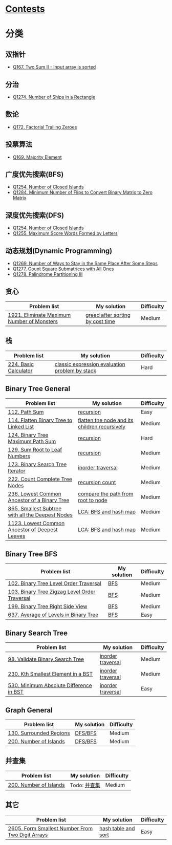 # [Contests](https://github.com/ronhou/leetcode/blob/master/Contests.md)
# 分类
## 双指针
- [Q167. Two Sum II - Input array is sorted](https://github.com/ronhou/leetcode/blob/master/Solutions/Q167_Two_Sum_II__Input_array_is_sorted.md)

## 分治
- [Q1274. Number of Ships in a Rectangle](https://github.com/ronhou/leetcode/blob/master/Solutions/Q1274_Number_of_Ships_in_a_Rectangle.md)

## 数论
- [Q172. Factorial Trailing Zeroes](https://github.com/ronhou/leetcode/blob/master/Solutions/Q172_Factorial_Trailing_Zeroes.md)

## 投票算法
- [Q169. Majority Element](https://github.com/ronhou/leetcode/blob/master/Solutions/Q169_Majority_Element.md)

## 广度优先搜索(BFS)
- [Q1254. Number of Closed Islands](https://github.com/ronhou/leetcode/blob/master/Solutions/Q1254_Number_of_Closed_Islands.md)
- [Q1284. Minimum Number of Flips to Convert Binary Matrix to Zero Matrix](https://github.com/ronhou/leetcode/blob/master/Solutions/Q1284_Minimum_Number_of_Flips_to_Convert_Binary_Matrix_to_Zero_Matrix.md)

## 深度优先搜索(DFS)
- [Q1254. Number of Closed Islands](https://github.com/ronhou/leetcode/blob/master/Solutions/Q1254_Number_of_Closed_Islands.md)
- [Q1255. Maximum Score Words Formed by Letters](https://github.com/ronhou/leetcode/blob/master/Solutions/Q1255_Maximum_Score_Words_Formed_by_Letters.md)

## 动态规划(Dynamic Programming)
- [Q1269. Number of Ways to Stay in the Same Place After Some Steps](https://github.com/ronhou/leetcode/blob/master/Solutions/Q1269_Number_of_Ways_to_Stay_in_the_Same_Place_After_Some_Steps.md)
- [Q1277. Count Square Submatrices with All Ones](https://github.com/ronhou/leetcode/blob/master/Solutions/Q1277_Count_Square_Submatrices_with_All_Ones.md)
- [Q1278. Palindrome Partitioning III](https://github.com/ronhou/leetcode/blob/master/Solutions/Q1278_Palindrome_Partitioning_III.md)

## 贪心
| Problem list | My solution | Difficulty |
| ------------ | ----------- | ---------- |
| [1921. Eliminate Maximum Number of Monsters](https://leetcode.cn/problems/eliminate-maximum-number-of-monsters/) | [greed after sorting by cost time](https://github.com/ronhou/leetcode/blob/master/Solutions/1921_Eliminate_Maximum_Number_of_Monsters.md) | Medium |

## 栈
| Problem list | My solution | Difficulty |
| ------------ | ----------- | ---------- |
| [224. Basic Calculator](https://leetcode.cn/problems/basic-calculator/) | [classic expression evaluation problem by stack](https://github.com/ronhou/leetcode/blob/master/Solutions/224_Basic_Calculator.md) | Hard |

## Binary Tree General
| Problem list | My solution | Difficulty |
| ------------ | ----------- | ---------- |
| [112. Path Sum](https://leetcode.cn/problems/path-sum/) | [recursion](https://github.com/ronhou/leetcode/blob/master/Solutions/112_Path_Sum.md) | Easy |
| [114. Flatten Binary Tree to Linked List](https://leetcode.cn/problems/flatten-binary-tree-to-linked-list/) | [flatten the node and its children recursively](https://github.com/ronhou/leetcode/blob/master/Solutions/114_Flatten_Binary_Tree_to_Linked_List.md) | Medium |
| [124. Binary Tree Maximum Path Sum](https://leetcode.cn/problems/binary-tree-maximum-path-sum/) | [recursion](https://github.com/ronhou/leetcode/blob/master/Solutions/124_Binary_Tree_Maximum_Path_Sum.md) | Hard |
| [129. Sum Root to Leaf Numbers](https://leetcode.cn/problems/sum-root-to-leaf-numbers/) | [recursion](https://github.com/ronhou/leetcode/blob/master/Solutions/129_Sum_Root_to_Leaf_Numbers.md) | Medium |
| [173. Binary Search Tree Iterator](https://leetcode.cn/problems/binary-search-tree-iterator/) | [inorder traversal](https://github.com/ronhou/leetcode/blob/master/Solutions/173_Binary_Search_Tree_Iterator.md) | Medium |
| [222. Count Complete Tree Nodes](https://leetcode.cn/problems/count-complete-tree-nodes/) | [recursion count](https://github.com/ronhou/leetcode/blob/master/Solutions/222_Count_Complete_Tree_Nodes.md) | Medium |
| [236. Lowest Common Ancestor of a Binary Tree](https://leetcode.cn/problems/lowest-common-ancestor-of-a-binary-tree/) | [compare the path from root to node](https://github.com/ronhou/leetcode/blob/master/Solutions/236_Lowest_Common_Ancestor_of_a_Binary_Tree.md) | Medium |
| [865. Smallest Subtree with all the Deepest Nodes](https://leetcode.cn/problems/smallest-subtree-with-all-the-deepest-nodes/) | [LCA: BFS and hash map](https://github.com/ronhou/leetcode/blob/master/Solutions/865_Smallest_Subtree_with_all_the_Deepest_Nodes.md) | Medium |
| [1123. Lowest Common Ancestor of Deepest Leaves](https://leetcode.cn/problems/lowest-common-ancestor-of-deepest-leaves/description/) | [LCA: BFS and hash map](https://github.com/ronhou/leetcode/blob/master/Solutions/1123_Lowest_Common_Ancestor_of_Deepest_Leaves.md) | Medium |

## Binary Tree BFS
| Problem list | My solution | Difficulty |
| ------------ | ----------- | ---------- |
| [102. Binary Tree Level Order Traversal](https://leetcode.cn/problems/binary-tree-level-order-traversal/) | [BFS](https://github.com/ronhou/leetcode/blob/master/Solutions/102_Binary_Tree_Level_Order_Traversal.md) | Medium |
| [103. Binary Tree Zigzag Level Order Traversal](https://leetcode.cn/problems/binary-tree-zigzag-level-order-traversal/) | [BFS](https://github.com/ronhou/leetcode/blob/master/Solutions/103_Binary_Tree_Zigzag_Level_Order_Traversal.md) | Medium |
| [199. Binary Tree Right Side View](https://leetcode.cn/problems/binary-tree-right-side-view/) | [BFS](https://github.com/ronhou/leetcode/blob/master/Solutions/199_Binary_Tree_Right_Side_View.md) | Medium |
| [637. Average of Levels in Binary Tree](https://leetcode.cn/problems/average-of-levels-in-binary-tree/) | [BFS](https://github.com/ronhou/leetcode/blob/master/Solutions/637_Average_of_Levels_in_Binary_Tree.md) | Easy |

## Binary Search Tree
| Problem list | My solution | Difficulty |
| ------------ | ----------- | ---------- |
| [98. Validate Binary Search Tree](https://leetcode.cn/problems/validate-binary-search-tree/) | [inorder traversal](https://github.com/ronhou/leetcode/blob/master/Solutions/98_Validate_Binary_Search_Tree.md) | Medium |
| [230. Kth Smallest Element in a BST](https://leetcode.cn/problems/kth-smallest-element-in-a-bst/) | [inorder traversal](https://github.com/ronhou/leetcode/blob/master/Solutions/230_Kth_Smallest_Element_in_a_BST.md) | Medium |
| [530. Minimum Absolute Difference in BST](https://leetcode.cn/problems/minimum-absolute-difference-in-bst/description/) | [inorder traversal](https://github.com/ronhou/leetcode/blob/master/Solutions/530_Minimum_Absolute_Difference_in_BST.md) | Easy |

## Graph General
| Problem list | My solution | Difficulty |
| ------------ | ----------- | ---------- |
| [130. Surrounded Regions](https://leetcode.cn/problems/surrounded-regions/description/) | [DFS/BFS](https://github.com/ronhou/leetcode/blob/master/Solutions/130_Surrounded_Regions.md) | Medium |
| [200. Number of Islands](https://leetcode.cn/problems/number-of-islands/) | [DFS/BFS](https://github.com/ronhou/leetcode/blob/master/Solutions/200_Number_of_Islands.md) | Medium |

## 并查集
| Problem list | My solution | Difficulty |
| ------------ | ----------- | ---------- |
| [200. Number of Islands](https://leetcode.cn/problems/number-of-islands/) | Todo: [并查集](https://github.com/ronhou/leetcode/blob/master/Solutions/200_Number_of_Islands.md) | Medium |

## 其它
| Problem list | My solution | Difficulty |
| ------------ | ----------- | ---------- |
| [2605. Form Smallest Number From Two Digit Arrays](https://leetcode.cn/problems/form-smallest-number-from-two-digit-arrays/) | [hash table and sort](https://github.com/ronhou/leetcode/blob/master/Solutions/2605_Form_Smallest_Number_From_Two_Digit_Arrays.md) | Easy |